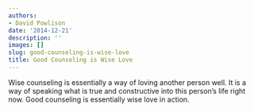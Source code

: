 ```yaml
---
authors:
- David Powlison
date: '2014-12-21'
description: ''
images: []
slug: good-counseling-is-wise-love
title: Good Counseling is Wise Love
---
```


Wise counseling is essentially a way of loving another person well. It is a way of speaking what is true and constructive into this person’s life right now. Good counseling is essentially wise love in action.